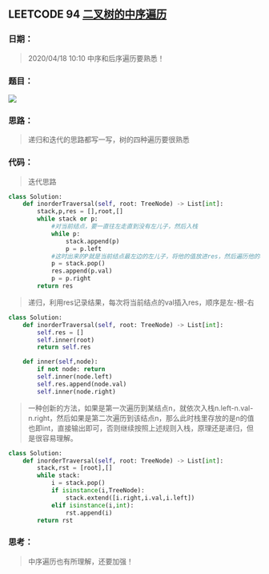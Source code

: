 ## LEETCODE 94 [二叉树的中序遍历](https://leetcode-cn.com/problems/binary-tree-inorder-traversal/)

### 日期：

> 2020/04/18 10:10 中序和后序遍历要熟悉！

### 题目：

<img src = "D:\Markdown\LEETCODE\questions\0094.png">

### 思路：

> 递归和迭代的思路都写一写，树的四种遍历要很熟悉
### 代码：

> 迭代思路
>

```python
class Solution:
    def inorderTraversal(self, root: TreeNode) -> List[int]:
        stack,p,res = [],root,[]
        while stack or p:
            #对当前结点，要一直往左走直到没有左儿子，然后入栈
            while p:
                stack.append(p)
                p = p.left
            #这时出来的P就是当前结点最左边的左儿子，将他的值放进res，然后遍历他的右子树，此时如果没有				右子树，则新P为NONE，下一个P就是stack.pop()，也就是当前结点的父亲，实现回溯
            p = stack.pop()
            res.append(p.val)
            p = p.right
        return res
```
> 递归，利用res记录结果，每次将当前结点的val插入res，顺序是左-根-右
```python
class Solution:
    def inorderTraversal(self, root: TreeNode) -> List[int]:
        self.res = []
        self.inner(root)
        return self.res

    def inner(self,node):
        if not node: return
        self.inner(node.left)
        self.res.append(node.val)
        self.inner(node.right)
```
> 一种创新的方法，如果是第一次遍历到某结点n，就依次入栈n.left-n.val-n.right，然后如果是第二次遍历到该结点n，那么此时栈里存放的是n的值也即int，直接输出即可，否则继续按照上述规则入栈，原理还是递归，但是很容易理解。
```python
class Solution:
    def inorderTraversal(self, root: TreeNode) -> List[int]:
        stack,rst = [root],[]
        while stack:
            i = stack.pop()
            if isinstance(i,TreeNode):
                stack.extend([i.right,i.val,i.left])
            elif isinstance(i,int):
                rst.append(i)
        return rst
```

### 思考：

> 中序遍历也有所理解，还要加强！

